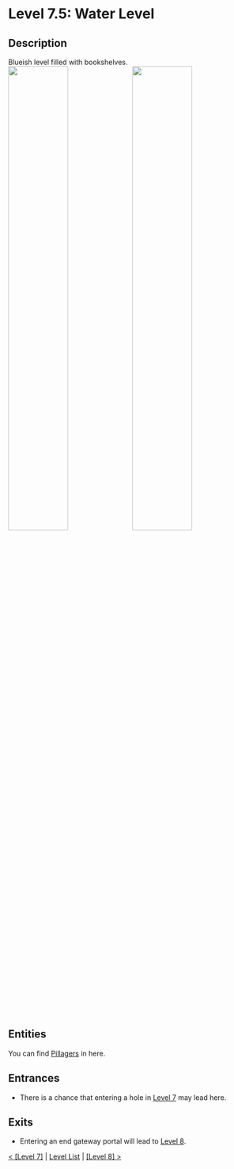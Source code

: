 # Level 7.5: Water Level

## Description

Blueish level filled with bookshelves.<br/>
<img src="./img/Level_75_0.png" width="49%" />
<img src="./img/Level_75_1.png" width="49%" />

## Entities
You can find <a href="../entities/Entity_0.md">Pillagers</a> in here.

## Entrances
* There is a chance that entering a hole in <a href="./Level_7.md">Level 7</a> may lead here.

## Exits
* Entering an end gateway portal will lead to <a href="./Level_8.md">Level 8</a>.

<a href="./Level_7.md">< [Level 7]</a> | <a href="./Levels.md">Level List</a> | <a href="./Level_8.md">[Level 8] ></a>
